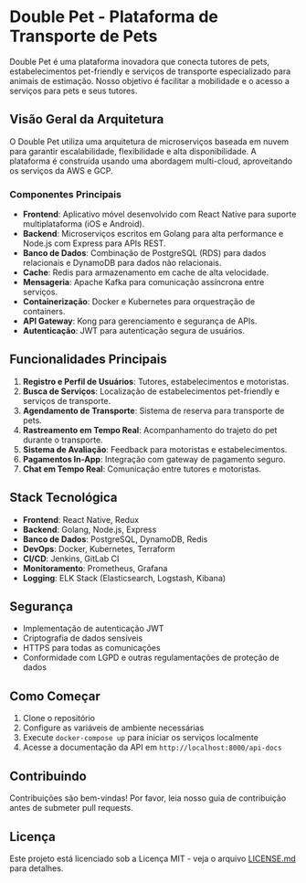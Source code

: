 # Double Pet - Plataforma de Transporte de Pets

Double Pet é uma plataforma inovadora que conecta tutores de pets, estabelecimentos pet-friendly e serviços de transporte especializado para animais de estimação. Nosso objetivo é facilitar a mobilidade e o acesso a serviços para pets e seus tutores.

## Visão Geral da Arquitetura

O Double Pet utiliza uma arquitetura de microserviços baseada em nuvem para garantir escalabilidade, flexibilidade e alta disponibilidade. A plataforma é construída usando uma abordagem multi-cloud, aproveitando os serviços da AWS e GCP.

### Componentes Principais

- **Frontend**: Aplicativo móvel desenvolvido com React Native para suporte multiplataforma (iOS e Android).
- **Backend**: Microserviços escritos em Golang para alta performance e Node.js com Express para APIs REST.
- **Banco de Dados**: Combinação de PostgreSQL (RDS) para dados relacionais e DynamoDB para dados não relacionais.
- **Cache**: Redis para armazenamento em cache de alta velocidade.
- **Mensageria**: Apache Kafka para comunicação assíncrona entre serviços.
- **Containerização**: Docker e Kubernetes para orquestração de containers.
- **API Gateway**: Kong para gerenciamento e segurança de APIs.
- **Autenticação**: JWT para autenticação segura de usuários.

## Funcionalidades Principais

1. **Registro e Perfil de Usuários**: Tutores, estabelecimentos e motoristas.
2. **Busca de Serviços**: Localização de estabelecimentos pet-friendly e serviços de transporte.
3. **Agendamento de Transporte**: Sistema de reserva para transporte de pets.
4. **Rastreamento em Tempo Real**: Acompanhamento do trajeto do pet durante o transporte.
5. **Sistema de Avaliação**: Feedback para motoristas e estabelecimentos.
6. **Pagamentos In-App**: Integração com gateway de pagamento seguro.
7. **Chat em Tempo Real**: Comunicação entre tutores e motoristas.

## Stack Tecnológica

- **Frontend**: React Native, Redux
- **Backend**: Golang, Node.js, Express
- **Banco de Dados**: PostgreSQL, DynamoDB, Redis
- **DevOps**: Docker, Kubernetes, Terraform
- **CI/CD**: Jenkins, GitLab CI
- **Monitoramento**: Prometheus, Grafana
- **Logging**: ELK Stack (Elasticsearch, Logstash, Kibana)

## Segurança

- Implementação de autenticação JWT
- Criptografia de dados sensíveis
- HTTPS para todas as comunicações
- Conformidade com LGPD e outras regulamentações de proteção de dados

## Como Começar

1. Clone o repositório
2. Configure as variáveis de ambiente necessárias
3. Execute `docker-compose up` para iniciar os serviços localmente
4. Acesse a documentação da API em `http://localhost:8000/api-docs`

## Contribuindo

Contribuições são bem-vindas! Por favor, leia nosso guia de contribuição antes de submeter pull requests.

## Licença

Este projeto está licenciado sob a Licença MIT - veja o arquivo [LICENSE.md](LICENSE.md) para detalhes.
